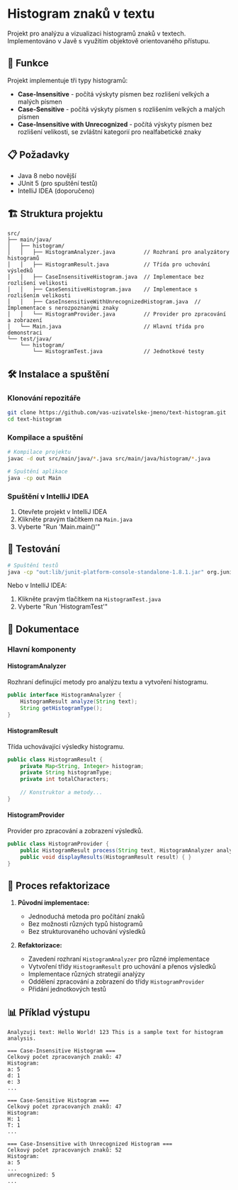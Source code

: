 # Histogram znaků v textu

Projekt pro analýzu a vizualizaci histogramů znaků v textech. Implementováno v Javě s využitím objektově orientovaného přístupu.

## 🚀 Funkce

Projekt implementuje tři typy histogramů:
- **Case-Insensitive** - počítá výskyty písmen bez rozlišení velkých a malých písmen
- **Case-Sensitive** - počítá výskyty písmen s rozlišením velkých a malých písmen
- **Case-Insensitive with Unrecognized** - počítá výskyty písmen bez rozlišení velikosti, se zvláštní kategorií pro nealfabetické znaky

## 📋 Požadavky

- Java 8 nebo novější
- JUnit 5 (pro spuštění testů)
- IntelliJ IDEA (doporučeno)

## 🏗️ Struktura projektu

```
src/
├── main/java/
│   ├── histogram/
│   │   ├── HistogramAnalyzer.java         // Rozhraní pro analyzátory histogramů
│   │   ├── HistogramResult.java           // Třída pro uchování výsledků
│   │   ├── CaseInsensitiveHistogram.java  // Implementace bez rozlišení velikosti
│   │   ├── CaseSensitiveHistogram.java    // Implementace s rozlišením velikosti
│   │   ├── CaseInsensitiveWithUnrecognizedHistogram.java  // Implementace s nerozpoznanými znaky
│   │   └── HistogramProvider.java         // Provider pro zpracování a zobrazení
│   └── Main.java                          // Hlavní třída pro demonstraci
└── test/java/
    └── histogram/
        └── HistogramTest.java             // Jednotkové testy
```

## 🛠️ Instalace a spuštění

### Klonování repozitáře
```bash
git clone https://github.com/vas-uzivatelske-jmeno/text-histogram.git
cd text-histogram
```

### Kompilace a spuštění
```bash
# Kompilace projektu
javac -d out src/main/java/*.java src/main/java/histogram/*.java

# Spuštění aplikace
java -cp out Main
```

### Spuštění v IntelliJ IDEA
1. Otevřete projekt v IntelliJ IDEA
2. Klikněte pravým tlačítkem na `Main.java`
3. Vyberte "Run 'Main.main()'"

## 🧪 Testování

```bash
# Spuštění testů
java -cp "out:lib/junit-platform-console-standalone-1.8.1.jar" org.junit.platform.console.ConsoleLauncher --scan-classpath
```

Nebo v IntelliJ IDEA:
1. Klikněte pravým tlačítkem na `HistogramTest.java`
2. Vyberte "Run 'HistogramTest'"

## 📝 Dokumentace

### Hlavní komponenty

#### HistogramAnalyzer
Rozhraní definující metody pro analýzu textu a vytvoření histogramu.

```java
public interface HistogramAnalyzer {
    HistogramResult analyze(String text);
    String getHistogramType();
}
```

#### HistogramResult
Třída uchovávající výsledky histogramu.

```java
public class HistogramResult {
    private Map<String, Integer> histogram;
    private String histogramType;
    private int totalCharacters;
    
    // Konstruktor a metody...
}
```

#### HistogramProvider
Provider pro zpracování a zobrazení výsledků.

```java
public class HistogramProvider {
    public HistogramResult process(String text, HistogramAnalyzer analyzer) {  }
    public void displayResults(HistogramResult result) { }
}
```

## 🔄 Proces refaktorizace

1. **Původní implementace:**
    - Jednoduchá metoda pro počítání znaků
    - Bez možnosti různých typů histogramů
    - Bez strukturovaného uchování výsledků

2. **Refaktorizace:**
    - Zavedení rozhraní `HistogramAnalyzer` pro různé implementace
    - Vytvoření třídy `HistogramResult` pro uchování a přenos výsledků
    - Implementace různých strategií analýzy
    - Oddělení zpracování a zobrazení do třídy `HistogramProvider`
    - Přidání jednotkových testů

## 📊 Příklad výstupu

```
Analyzuji text: Hello World! 123 This is a sample text for histogram analysis.

=== Case-Insensitive Histogram ===
Celkový počet zpracovaných znaků: 47
Histogram:
a: 5
d: 1
e: 3
...

=== Case-Sensitive Histogram ===
Celkový počet zpracovaných znaků: 47
Histogram:
H: 1
T: 1
...

=== Case-Insensitive with Unrecognized Histogram ===
Celkový počet zpracovaných znaků: 52
Histogram:
a: 5
...
unrecognized: 5
...
```